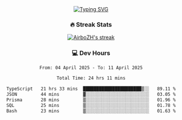 
<div align="center">
  <a href="https://git.io/typing-svg"><img src="https://readme-typing-svg.demolab.com?font=Fira+Code&size=30&pause=1000&color=33F7F5&center=true&vCenter=true&width=435&lines=Hi+there+%F0%9F%91%8B+I+am+AirboZH+;Welcome+to+my+Github" alt="Typing SVG" /></a>

<h3>🔥 Streak Stats</h3>

<!-- GitHub Readme Streak Stats - https://github.com/DenverCoder1/github-readme-streak-stats -->
<p>
  <a href="https://github.com/DenverCoder1/github-readme-streak-stats">
    <img title="🔥 Get streak stats for your profile at git.io/streak-stats" alt="AirboZH's streak" src="https://streak-stats.demolab.com/?user=AirboZH&theme=monokai-metallian&hide_border=true"/>
  </a>
</p>

<h3>💻 Dev Hours</h3>
<!--START_SECTION:waka-->

```txt
From: 04 April 2025 - To: 11 April 2025

Total Time: 24 hrs 11 mins

TypeScript   21 hrs 33 mins  ██████████████████████▒░░   89.11 %
JSON         44 mins         ▓░░░░░░░░░░░░░░░░░░░░░░░░   03.05 %
Prisma       28 mins         ▒░░░░░░░░░░░░░░░░░░░░░░░░   01.96 %
SQL          25 mins         ▒░░░░░░░░░░░░░░░░░░░░░░░░   01.78 %
Bash         23 mins         ▒░░░░░░░░░░░░░░░░░░░░░░░░   01.63 %
```

<!--END_SECTION:waka-->
</div>  

